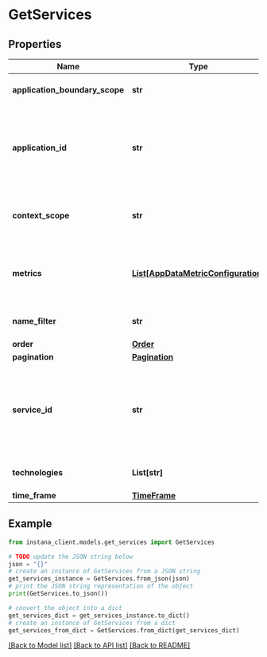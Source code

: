 # GetServices


## Properties

Name | Type | Description | Notes
------------ | ------------- | ------------- | -------------
**application_boundary_scope** | **str** | Use when querying calls of an application:  &#x60;INBOUND&#x60;: only inbound calls   &#x60;ALL&#x60;: all the calls to that application (inbound + internal) | [optional] 
**application_id** | **str** | An Instana generated unique identifier for an Application. If specified, the list of results will be filtered for the specified Application ID. Eg: &#x60;Av62RoIKQv-A3n6DbMQh9g&#x60;. One can see the application id from Instana UI by going to an Application Perspective page. In the URL, there will be &#x60;appId&#x3D;Av62RoIKQv-A3n6DbMQh9g&#x60;. Alternatively, one can use &#x60;Get applications&#x60; API endpoint to get the application id in &#x60;id&#x60; parameter.  | [optional] 
**context_scope** | **str** | separate filtering and group by service id field  - upstream is filtered on destination service and groups on source service  - downstream is filtered on source service and groups on destination service  - none is filtered on destination service and no grouping | [optional] 
**metrics** | [**List[AppDataMetricConfiguration]**](AppDataMetricConfiguration.md) | A list of objects each of which defines a metric and the (statistical) aggregation -- MEAN, SUM, MAX, etc -- that should be used to summarize it for the defined time frame. Eg: &#x60;[{ &#39;metric&#39;: &#39;latency&#39;, &#39;aggregation&#39;: &#39;MEAN&#39;}]&#x60;. To know more about supported metrics and its aggregation, See &#x60;Get Metric catalog&#x60;. | 
**name_filter** | **str** | filter by name with &#x60;contains&#x60; semantic. Eg: Let&#39;s say there are 2 service names &#x60;ecomm-order&#x60; and &#x60;ecomm-deliver&#x60;, you can set &#x60;ecomm-&#x60; here to include the two Services. | [optional] 
**order** | [**Order**](Order.md) |  | [optional] 
**pagination** | [**Pagination**](Pagination.md) |  | [optional] 
**service_id** | **str** | An Instana generated unique identifier for a Service. If specified, the list of results will be filtered for the specified Service ID. Eg: &#x60;3feb3dcd206c166ef2b41c707e0cd38d7cd325aa&#x60;. One can see the service id from Instana UI by going to a Service page. In the URL, there will be &#x60;serviceId&#x3D;3feb3dcd206c166ef2b41c707e0cd38d7cd325aa&#x60;. Alternatively, one can use &#x60;Get services&#x60; API endpoint to get the service id in &#x60;id&#x60; parameter.  | [optional] 
**technologies** | **List[str]** | A list of technologies to be used for filtering data. For example, technologies could include AWS ECS, Cassandra, DB2, JVM, Kafka, etc. A full list of available technologies can be found in X. | [optional] 
**time_frame** | [**TimeFrame**](TimeFrame.md) |  | [optional] 

## Example

```python
from instana_client.models.get_services import GetServices

# TODO update the JSON string below
json = "{}"
# create an instance of GetServices from a JSON string
get_services_instance = GetServices.from_json(json)
# print the JSON string representation of the object
print(GetServices.to_json())

# convert the object into a dict
get_services_dict = get_services_instance.to_dict()
# create an instance of GetServices from a dict
get_services_from_dict = GetServices.from_dict(get_services_dict)
```
[[Back to Model list]](../README.md#documentation-for-models) [[Back to API list]](../README.md#documentation-for-api-endpoints) [[Back to README]](../README.md)


